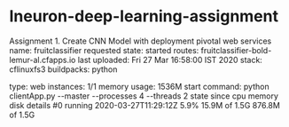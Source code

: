 # Ineuron-deep-learning-assignment

Assignment 1. Create CNN Model with deployment pivotal web services
name:              fruitclassifier
requested state:   started
routes:            fruitclassifier-bold-lemur-al.cfapps.io
last uploaded:     Fri 27 Mar 16:58:00 IST 2020
stack:             cflinuxfs3
buildpacks:        python

type:            web
instances:       1/1
memory usage:    1536M
start command:   python clientApp.py   --master --processes 4 --threads 2
     state     since                  cpu    memory          disk             details
#0   running   2020-03-27T11:29:12Z   5.9%   15.9M of 1.5G   876.8M of 1.5G

